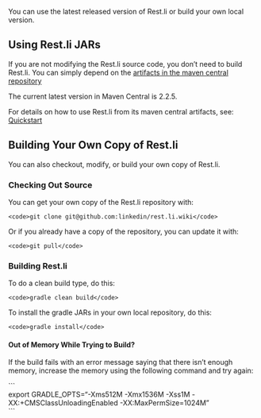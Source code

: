 You can use the latest released version of Rest.li or build your own
local version.

## Using Rest.li JARs

If you are not modifying the Rest.li source code, you don’t need to
build Rest.li. You can simply depend on the [artifacts in the maven
central
repository](http://search.maven.org/#search%7Cga%7C1%7Cg%3A%22com.linkedin.pegasus%22)

The current latest version in Maven Central is 2.2.5.

For details on how to use Rest.li from its maven central artifacts, see:
[Quickstart](https://github.com/linkedin/rest.li/wiki/Quickstart:-A-Tutorial-Introduction-to-Rest.li)

## Building Your Own Copy of Rest.li

You can also checkout, modify, or build your own copy of Rest.li.

### Checking Out Source

You can get your own copy of the Rest.li repository with:

    <code>git clone git@github.com:linkedin/rest.li.wiki</code>

Or if you already have a copy of the repository, you can update it with:

    <code>git pull</code>

### Building Rest.li

To do a clean build type, do this:

    <code>gradle clean build</code>

To install the gradle JARs in your own local repository, do this:

    <code>gradle install</code>

#### Out of Memory While Trying to Build?

If the build fails with an error message saying that there isn’t enough
memory, increase the memory using the following command and try again:

\`\`\`  
export GRADLE\_OPTS=“-Xms512M -Xmx1536M -Xss1M
-XX:+CMSClassUnloadingEnabled -XX:MaxPermSize=1024M”  
\`\`\`
